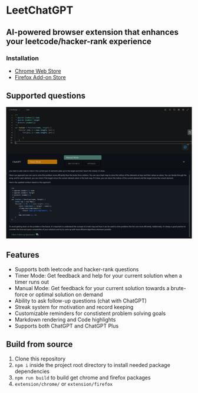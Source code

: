 # LeetChatGPT
## AI-powered browser extension that enhances your leetcode/hacker-rank experience
### Installation
- [Chrome Web Store](https://chrome.google.com/webstore/detail/leetchatgpt/ephkkockglkjbdljoljjfdlfmgkeijek)
- [Firefox Add-on Store](https://addons.mozilla.org/en-US/firefox/addon/leetchatgpt)

## Supported questions
![Leetcode](promotion/screenshot.png?raw=true)

## Features
- Supports both leetcode and hacker-rank questions
- Timer Mode: Get feedback and help for your current solution when a timer runs out
- Manual Mode: Get feedback for your current solution towards a brute-force or optimal solution on demand
- Ability to ask follow-up questions (chat with ChatGPT)
- Streak system for motivation and record keeping
- Customizable reminders for constistent problem solving goals
- Markdown rendering and Code highlights
- Supports both ChatGPT and ChatGPT Plus

## Build from source
1. Clone this repository
2. `npm i` inside the project root directory to install needed package dependencies
3. `npm run build` to build get chrome and firefox packages
4. `extension/chrome/` or `extension/firefox`
